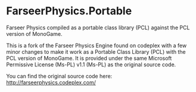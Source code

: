 FarseerPhysics.Portable
=======================

Farseer Physics compiled as a portable class library (PCL) against the PCL version of MonoGame.

This is a fork of the Farseer Physics Engine found on codeplex with a few minor changes to make it work as a Portable Class Library (PCL) with the PCL version of MonoGame. It is provided under the same Microsoft Permissive License (Ms-PL) v1.1 (Ms-PL) as the original source code.

You can find the original source code here: http://farseerphysics.codeplex.com/
